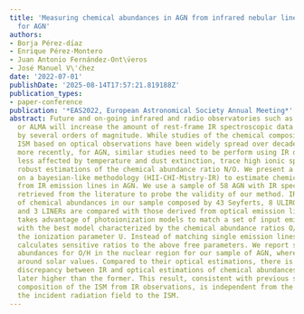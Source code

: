```yaml
---
title: 'Measuring chemical abundances in AGN from infrared nebular lines: HII-CHI-Mistry-IR
  for AGN'
authors:
- Borja Pérez-dı́az
- Enrique Pérez-Montero
- Juan Antonio Fernández-Ont\v́eros
- José Manuel V\'ćhez
date: '2022-07-01'
publishDate: '2025-08-14T17:57:21.819188Z'
publication_types:
- paper-conference
publication: '*EAS2022, European Astronomical Society Annual Meeting*'
abstract: Future and on-going infrared and radio observatories such as JWST, METIS
  or ALMA will increase the amount of rest-frame IR spectroscopic data for galaxies
  by several orders of magnitude. While studies of the chemical composition of the
  ISM based on optical observations have been widely spread over decades for SFG and,
  more recently, for AGN, similar studies need to be perform using IR data which are
  less affected by temperature and dust extinction, trace high ionic species and provide
  robust estimations of the chemical abundance ratio N/O. We present a new tool based
  on a bayesian-like methodology (HII-CHI-Mistry-IR) to estimate chemical abundances
  from IR emission lines in AGN. We use a sample of 58 AGN with IR spectroscopic data
  retrieved from the literature to probe the validity of our method. IR estimations
  of chemical abundances in our sample composed by 43 Seyferts, 8 ULIRGs, 4 LIRGs
  and 3 LINERs are compared with those derived from optical emission lines. HII-CHI-Mistry-IR
  takes advantage of photoionization models to match a set of input emission lines
  with the best model characterized by the chemical abundance ratios O/H and N/O and
  the ionization parameter U. Instead of matching single emission lines, the code
  calculates sensitive ratios to the above free parameters. We report solar and subsolar
  abundances for O/H in the nuclear region for our sample of AGN, whereas N/O clusters
  around solar values. Compared to their optical estimations, there is a systematic
  discrepancy between IR and optical estimations of chemical abundances, being the
  later higher than the former. This result, consistent with previous studies of the
  composition of the ISM from IR observations, is independent from the density or
  the incident radiation field to the ISM.
---
```

